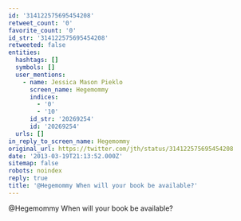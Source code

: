 ```yaml
---
id: '314122575695454208'
retweet_count: '0'
favorite_count: '0'
id_str: '314122575695454208'
retweeted: false
entities:
  hashtags: []
  symbols: []
  user_mentions:
    - name: Jessica Mason Pieklo
      screen_name: Hegemommy
      indices:
        - '0'
        - '10'
      id_str: '20269254'
      id: '20269254'
  urls: []
in_reply_to_screen_name: Hegemommy
original_url: https://twitter.com/jth/status/314122575695454208
date: '2013-03-19T21:13:52.000Z'
sitemap: false
robots: noindex
reply: true
title: '@Hegemommy When will your book be available?'
---
```


@Hegemommy When will your book be available?